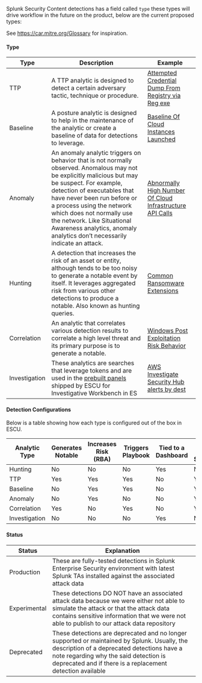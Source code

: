 Splunk Security Content detections has a field called `type` these types will drive workflow in the future on the product, below are the current proposed types:

See https://car.mitre.org/Glossary for inspiration.

#### Type

| Type        | Description | Example      |   
| ----------- | ----------- |--------------|
| TTP | A TTP analytic is designed to detect a certain adversary tactic, technique or procedure. | [Attempted Credential Dump From Registry via Reg exe](https://github.com/splunk/security_content/blob/develop/detections/endpoint/attempted_credential_dump_from_registry_via_reg_exe.yml) |
| Baseline | A posture analytic is designed to help in the maintenance of the analytic or create a baseline of data for detections to leverage. | [Baseline Of Cloud Instances Launched](https://github.com/splunk/security_content/blob/develop/baselines/baseline_of_cloud_instances_launched.yml) |
| Anomaly | An anomaly analytic triggers on behavior that is not normally observed. Anomalous may not be explicitly malicious but may be suspect. For example, detection of executables that have never been run before or a process using the network which does not normally use the network. Like Situational Awareness analytics, anomaly analytics don’t necessarily indicate an attack. | [Abnormally High Number Of Cloud Infrastructure API Calls](https://github.com/splunk/security_content/blob/develop/detections/cloud/abnormally_high_number_of_cloud_infrastructure_api_calls.yml) | 
| Hunting | A detection that increases the risk of an asset or entity, although tends to be too noisy to generate a notable event by itself. It leverages aggregated risk from various other detections to produce a notable. Also known as hunting queries.  | [Common Ransomware Extensions ](https://github.com/splunk/security_content/blob/develop/detections/endpoint/common_ransomware_extensions.yml) |
| Correlation | An analytic that correlates various detection results to correlate a high level threat and its primary purpose is to generate a notable. | [Windows Post Exploitation Risk Behavior](https://github.com/splunk/security_content/blob/develop/detections/endpoint/windows_post_exploitation_risk_behavior.yml) | 
| Investigation | These analytics are searches that leverage tokens and are used in the [prebuilt panels](https://github.com/splunk/security_content/tree/v4.30.0/dist/DA-ESS-ContentUpdate/default/data/ui/panels) shipped by ESCU for Investigative Workbench in ES | [AWS Investigate Security Hub alerts by dest ](https://github.com/splunk/security_content/blob/develop/investigations/aws_investigate_security_hub_alerts_by_dest.yml)

#### Detection Configurations
Below is a table showing how each type is configured out of the box in ESCU. 

| Analytic Type | Generates Notable | Increases Risk (RBA) | Triggers Playbook | Tied to a Dashboard | Runs on CRON Schedule | Enabled OOB |  
| ------------- | ----------------- | -------------------- | ----------------- | ------------------- | --------------------- | ----------- |
| Hunting | No | No | No | Yes | No | No |
| TTP | Yes | Yes | Yes | No | Yes | No |
| Baseline | No | Yes | Yes | No | Yes | No |
| Anomaly | No | Yes | No | No | Yes | No |
| Correlation | Yes | No | Yes | No | Yes | Yes |
| Investigation | No | No | No | Yes | No | No |

#### Status
Status | Explanation
-- | --
Production | These are fully-tested detections in Splunk Enterprise Security environment with latest Splunk TAs installed against the associated attack data
Experimental | These detections DO NOT have an associated attack data because we were either not able to simulate the attack or that the attack data contains sensitive information that we were not able to publish to our attack data repository
Deprecated | These detections are deprecated and no longer supported or maintained by Splunk. Usually, the description of a deprecated detections have a note regarding why the said detection is deprecated and if there is a replacement detection available

</div></b>